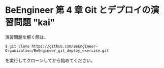 # BeEngineer 第 4 章 Git とデプロイの演習問題 "kai"

演習問題を解く際は、

```console
$ git clone https://github.com/BeEngineer-Organization/BeEngineer_git_deploy_exercise.git
```

を実行してクローンしてから始めてください。
